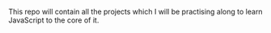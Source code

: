 This repo will contain all the projects which I will be practising along to learn JavaScript to the core of it.
